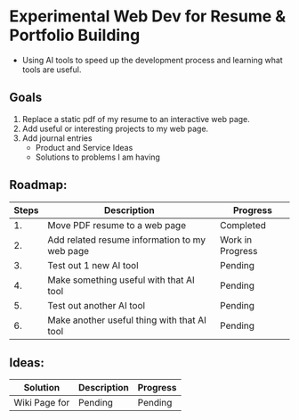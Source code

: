 Experimental Web Dev for Resume & Portfolio Building
=
- Using AI tools to speed up the development process and learning what tools are useful.

Goals
-
1. Replace a static pdf of my resume to an interactive web page.
2. Add useful or interesting projects to my web page.
3. Add journal entries
   - Product and Service Ideas
   - Solutions to problems I am having
     
Roadmap: 
-
| Steps | Description | Progress |
|-------|-------------|----------|
| 1.| Move PDF resume to a web page | Completed |
| 2.| Add related resume information to my web page | Work in Progress |
| 3.| Test out 1 new AI tool | Pending |
| 4.| Make something useful with that AI tool | Pending |
| 5.| Test out another AI tool | Pending |
| 6.| Make another useful thing with that AI tool | Pending |

Ideas:
-
| Solution | Description | Progress |
|------------------|-------------|----------|
| Wiki Page for  | Pending | Pending |

